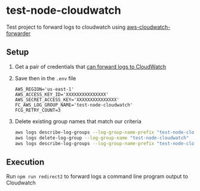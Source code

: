 # test-node-cloudwatch  
Test project to forward logs to cloudwatch using [aws-cloudwatch-forwarder](https://www.npmjs.com/package/aws-cloudwatch-forwarder)  

## Setup  

1. Get a pair of credentials that [can forward logs to CloudWatch](https://www.tddapps.com/2016/07/01/configure-AWS-cloudwatch-for-log-forwarders/)  

2. Save then in the `.env` file  

    ```
    AWS_REGION='us-east-1'
    AWS_ACCESS_KEY_ID='XXXXXXXXXXXXXXX'
    AWS_SECRET_ACCESS_KEY='XXXXXXXXXXXXXXX'
    FC_AWS_LOG_GROUP_NAME='test-node-cloudwatch'
    FCG_RETRY_COUNT=3
    ```

3. Delete existing group names that match our criteria  

    ```sh
    aws logs describe-log-groups --log-group-name-prefix "test-node-cloudwatch"
    aws logs delete-log-group --log-group-name "test-node-cloudwatch"
    aws logs describe-log-groups --log-group-name-prefix "test-node-cloudwatch"
    ```

## Execution  

Run `npm run redirect2` to forward logs a command line program output to Cloudwatch  
